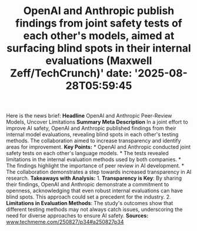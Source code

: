﻿---
title: "OpenAI and Anthropic publish findings from joint safety tests of each other's models, aimed at surfacing blind spots in their internal evaluations (Maxwell Zeff/TechCrunch)'
date: '2025-08-28T05:59:45"
category: "Markets"
summary: ""
slug: "openai and anthropic publish findings from joint safety test"
source_urls:
  - "http://www.techmeme.com/250827/p34#a250827p34"
seo:
  title: "OpenAI and Anthropic publish findings from joint safety tests of each other's models, aimed at surfacing blind spots in their internal evaluations (Maxwell Zeff/TechCrunch) | Hash n Hedge'
  description: '"
  keywords: ["news", "markets", "brief"]
---
Here is the news brief:  **Headline** OpenAI and Anthropic Peer-Review Models, Uncover Limitations  **Summary Meta Description** In a joint effort to improve AI safety, OpenAI and Anthropic published findings from their internal model evaluations, revealing blind spots in each other's testing methods. The collaboration aimed to increase transparency and identify areas for improvement.  **Key Points:**  * OpenAI and Anthropic conducted joint safety tests on each other's language models. * The tests revealed limitations in the internal evaluation methods used by both companies. * The findings highlight the importance of peer review in AI development. * The collaboration demonstrates a step towards increased transparency in AI research.  **Takeaways with Analysis:**  1. **Transparency is Key**: By sharing their findings, OpenAI and Anthropic demonstrate a commitment to openness, acknowledging that even robust internal evaluations can have blind spots. This approach could set a precedent for the industry. 2. **Limitations in Evaluation Methods**: The study's outcomes show that different testing methods may not always catch issues, underscoring the need for diverse approaches to ensure AI safety.  **Sources:** www.techmeme.com/250827/p34#a250827p34 
